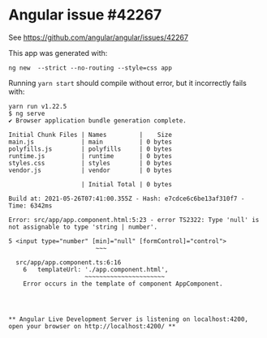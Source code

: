 # Angular issue #42267

See https://github.com/angular/angular/issues/42267

This app was generated with:

```
ng new  --strict --no-routing --style=css app
```

Running `yarn start` should compile without error, but it incorrectly fails with:

```
yarn run v1.22.5
$ ng serve
✔ Browser application bundle generation complete.

Initial Chunk Files | Names         |    Size
main.js             | main          | 0 bytes
polyfills.js        | polyfills     | 0 bytes
runtime.js          | runtime       | 0 bytes
styles.css          | styles        | 0 bytes
vendor.js           | vendor        | 0 bytes

                    | Initial Total | 0 bytes

Build at: 2021-05-26T07:41:00.355Z - Hash: e7cdce6c6be13af310f7 - Time: 6342ms

Error: src/app/app.component.html:5:23 - error TS2322: Type 'null' is not assignable to type 'string | number'.

5 <input type="number" [min]="null" [formControl]="control">
                        ~~~

  src/app/app.component.ts:6:16
    6   templateUrl: './app.component.html',
                     ~~~~~~~~~~~~~~~~~~~~~~
    Error occurs in the template of component AppComponent.




** Angular Live Development Server is listening on localhost:4200, open your browser on http://localhost:4200/ **

```
